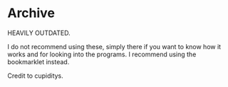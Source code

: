 # Archive

HEAVILY OUTDATED.

I do not recommend using these, simply there if you want to know how it works and for looking into the programs. I recommend using the bookmarklet instead.

Credit to cupiditys.
